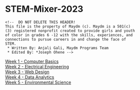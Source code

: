 # STEM-Mixer-2023
```
<!--  DO NOT DELETE THIS HEADER!
This file is the property of Maydm (c). Maydm is a 501(c)
(3) registered nonprofit created to provide girls and youth 
of color in grades 6 -12 with the skills, experiences, and 
connections to pursue careers in and change the face of 
STEM. 
 * Written By: Anjali Gali, Maydm Programs Team
 * Edited By: *Joseph Ohene -->
 ```

[Week 1 - Computer Basics](https://github.com/helloMaydm/STEM-Mixer-2023/blob/main/Week%201)<br />
[Week 2 - Electrical Engineering](https://github.com/helloMaydm/STEM-Mixer-2023/blob/main/Week%202)<br />
[Week 3 - Web Design ](https://github.com/helloMaydm/STEM-Mixer-2023/blob/main/Week%203)<br />
[Week 4 - Data Analytics](https://github.com/helloMaydm/STEM-Mixer-2023/blob/main/Week%204)<br />
[Week 5 - Environmental Science](https://github.com/helloMaydm/STEM-Mixer-2023/blob/main/Week%205)<br />
